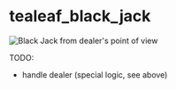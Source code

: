 tealeaf_black_jack
==================

![Black Jack from dealer's point of view](https://raw.github.com/jepetko/tealeaf_black_jack/master/black_jack_dealer.png)

TODO:
* handle dealer (special logic, see above)
